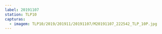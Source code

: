 ```yaml
---
label: 20191107
station: TLP10
capturas:
  - imagem: TLP10/2019/201911/20191107/M20191107_222542_TLP_10P.jpg
---
```

